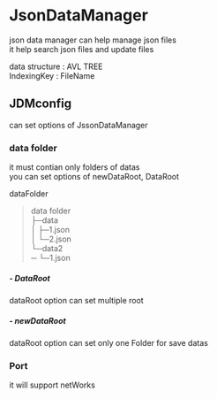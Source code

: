 # JsonDataManager

json data manager can help manage json files  
it help search json files and update files  

data structure : AVL TREE  
IndexingKey : FileName  

## JDMconfig

can set options of JssonDataManager

### data folder

it must contian only folders of datas  
you can set options of newDataRoot, DataRoot  

dataFolder

> data folder  
> ├─data  
> │ ├─1.json  
> │ └─2.json  
> └─data2  
> ─ └─1.json  

##### - DataRoot

dataRoot option can set multiple root

##### - newDataRoot

dataRoot option can set only one Folder for save datas

### Port

it will support netWorks
